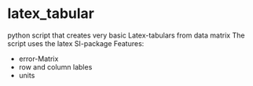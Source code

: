 # latex_tabular
python script that creates very basic Latex-tabulars from data matrix 
The script uses the latex SI-package
Features:
* error-Matrix
* row and column lables 
* units